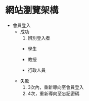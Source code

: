 # 網站瀏覽架構

* 會員登入
  - 成功
    1. 辨別登入者
      + 學生
        
      + 教授
      + 行政人員
  - 失敗
    1. 3次內，重新導向至會員登入
    2. 4次，重新導向至忘記密碼
